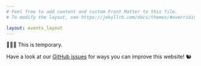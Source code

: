 ```yaml
---
# Feel free to add content and custom Front Matter to this file.
# To modify the layout, see https://jekyllrb.com/docs/themes/#overriding-theme-defaults

layout: events_layout
---
```


👷🏻‍♀️ This is temporary. 

Have a look at our [GitHub issues](https://github.com/codecurious-bln/CC-website/issues) for ways you can improve this website! 🐿


